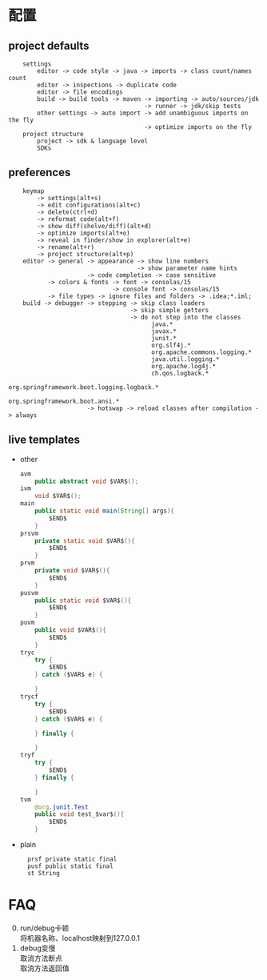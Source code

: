 # 配置
## project defaults
        settings
            editor -> code style -> java -> imports -> class count/names count
            editor -> inspections -> duplicate code
            editor -> file encodings
            build -> build tools -> maven -> importing -> auto/sources/jdk
                                          -> runner -> jdk/skip tests
            other settings -> auto import -> add unambiguous imports on the fly
			                              -> optimize imports on the fly
        project structure
            project -> sdk & language level
            SDKs

## preferences
        keymap
            -> settings(alt+s)
            -> edit configurations(alt+c)
            -> delete(ctrl+d)
            -> reformat code(alt+f)
            -> show diff(shelve/diff)(alt+d)
            -> optimize imports(alt+o)
            -> reveal in finder/show in explorer(alt+e)
            -> rename(alt+r)
            -> project structure(alt+p)
        editor -> general -> appearance -> show line numbers
                                        -> show parameter name hints
                          -> code completion -> case sensitive
               -> colors & fonts -> font -> consolas/15
                                 -> console font -> consolas/15
               -> file types -> ignore files and folders -> .idea;*.iml;
        build -> debugger -> stepping -> skip class loaders
                                      -> skip simple getters
                                      -> do not step into the classes
                                            java.*
                                            javax.*
                                            junit.*
                                            org.slf4j.*
                                            org.apache.commons.logging.*
                                            java.util.logging.*
                                            org.apache.log4j.*
                                            ch.qos.logback.*
                                            org.springframework.boot.logging.logback.*
                                            org.springframework.boot.ansi.*
                          -> hotswap -> reload classes after compilation -> always

## live templates
- other
    ```java
    avm
        public abstract void $VAR$();
    ivm
        void $VAR$();
    main
        public static void main(String[] args){
            $END$
        }
    prsvm
        private static void $VAR$(){
            $END$
        }
    prvm
        private void $VAR$(){
            $END$
        }
    pusvm
        public static void $VAR$(){
            $END$
        }
    puvm
        public void $VAR$(){
            $END$
        }
    tryc
        try {
            $END$
        } catch ($VAR$ e) {

        }
    trycf
        try {
            $END$
        } catch ($VAR$ e) {

        } finally {

        }
    tryf
        try {
            $END$
        } finally {

        }
    tvm
        @org.junit.Test
        public void test_$var$(){
            $END$
        }
    ```
- plain

        prsf private static final
        pusf public static final
        st String

# FAQ
0. run/debug卡顿
<br>将机器名称、localhost映射到127.0.0.1
0. debug变慢
<br>取消方法断点
<br>取消方法返回值
